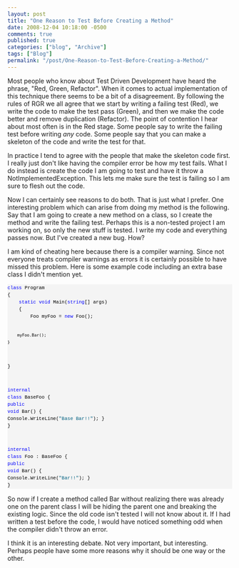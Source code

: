 ```yaml
---
layout: post
title: "One Reason to Test Before Creating a Method"
date: 2008-12-04 10:18:00 -0500
comments: true
published: true
categories: ["blog", "Archive"]
tags: ["Blog"]
permalink: "/post/One-Reason-to-Test-Before-Creating-a-Method/"
---
```

<!-- more -->



<p>Most people who know about Test Driven Development have heard the phrase, "Red, Green, Refactor". When it comes to actual implementation of this technique there seems to be a bit of a disagreement. By following the rules of RGR we all agree that we start by writing a failing test (Red), we write the code to make the test pass (Green), and then we make the code better and remove duplication (Refactor). The point of contention I hear about most often is in the Red stage. Some people say to write the failing test before writing <em>any </em>code. Some people say that you can make a skeleton of the code and write the test for that.</p>
<p>In practice I tend to agree with the people that make the skeleton code first. I really just don't like having the compiler error be how my test fails. What I do instead is create the code I am going to test and have it throw a NotImplementedException. This lets me make sure the test is failing so I am sure to flesh out the code.</p>
<p>Now I can certainly see reasons to do both. That is just what I prefer. One interesting problem which can arise from doing my method is the following. Say that I am going to create a new method on a class, so I create the method and write the failing test. Perhaps this is a non-tested project I am working on, so only the new stuff is tested. I write my code and everything passes now. But I've created a new bug. How?</p>
<p>I am kind of cheating here because there is a compiler warning. Since not everyone treats compiler warnings as errors it is certainly possible to have missed this problem. Here is some example code including an extra base class I didn't mention yet.</p>
<div>
<pre style="font-size: 8pt; margin: 0em; overflow: visible; width: 100%; color: black; line-height: 12pt; font-family: consolas, 'Courier New', courier, monospace; background-color: #f4f4f4; border-style: none; padding: 0px;"><span style="color: #0000ff">class</span> Program
{
    <span style="color: #0000ff">static</span> <span style="color: #0000ff">void</span> Main(<span style="color: #0000ff">string</span>[] args)
    {
        Foo myFoo = <span style="color: #0000ff">new</span> Foo();

        myFoo.Bar();
    }
}

<span style="color: #0000ff">internal</span> <span style="color: #0000ff">class</span> BaseFoo
{
    <span style="color: #0000ff">public</span> <span style="color: #0000ff">void</span> Bar()
    {
        Console.WriteLine(<span style="color: #006080">"Base Bar!!"</span>);
    }
}

<span style="color: #0000ff">internal</span> <span style="color: #0000ff">class</span> Foo : BaseFoo
{
    <span style="color: #0000ff">public</span> <span style="color: #0000ff">void</span> Bar()
    {
        Console.WriteLine(<span style="color: #006080">"Bar!!"</span>);
    }
}</pre>
</div>
<p>So now if I create a method called Bar without realizing there was already one on the parent class I will be hiding the parent one and breaking the existing logic. Since the old code isn't tested I will not know about it. If I had written a test before the code, I would have noticed something odd when the compiler didn't throw an error.</p>
<p>I think it is an interesting debate. Not very important, but interesting. Perhaps people have some more reasons why it should be one way or the other.</p>
